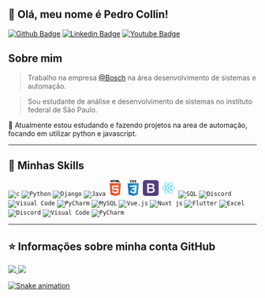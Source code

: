## 💜 Olá, meu nome é <strong>Pedro Collin!</strong>

[![Github Badge](https://img.shields.io/badge/-Github-000?style=flat-square&logo=Github&logoColor=white&link=https://github.com/PedroCollin)](https://github.com/PedroCollin)
[![Linkedin Badge](https://img.shields.io/badge/-LinkedIn-blue?style=flat-square&logo=Linkedin&logoColor=white&link=https://https://www.linkedin.com/in/pedro-collin-b5a624203/)](https://www.linkedin.com/in/pedro-collin-b5a624203/)
[![Youtube Badge](https://img.shields.io/badge/-YouTube-ff0000?style=flat-square&labelColor=ff0000&logo=youtube&logoColor=white&link=https://www.youtube.com/channel/UCXrXWnK1hNs_MRKrX_cGcww)](https://www.youtube.com/channel/UCXrXWnK1hNs_MRKrX_cGcww)

## Sobre mim

> Trabalho na empresa [@Bosch](https://www.bosch.com.br/) na área desenvolvimento de sistemas e automação.

> Sou estudante de análise e desenvolvimento de sistemas no instituto federal de São Paulo.

🔭 Atualmente estou estudando e fazendo projetos na area de automação, focando em utilizar python e javascript.

----

## 🚀 Minhas Skills

<code><img height="32" src="https://cdn.iconscout.com/icon/free/png-512/c-programming-569564.png" alt="c"/></code>
<code><img height="32" src="https://upload.wikimedia.org/wikipedia/commons/thumb/c/c3/Python-logo-notext.svg/2048px-Python-logo-notext.svg.png" alt="Python"/></code>
<code><img height="32" src="https://cdn.worldvectorlogo.com/logos/django.svg" alt="Django"/></code>
<code><img height="32" src="https://cdn-icons-png.flaticon.com/512/226/226777.png" alt="Java"/></code>
<code><img height="32" src="https://raw.githubusercontent.com/github/explore/80688e429a7d4ef2fca1e82350fe8e3517d3494d/topics/html/html.png" alt="HTML5"/></code>
<code><img height="32" src="https://raw.githubusercontent.com/github/explore/80688e429a7d4ef2fca1e82350fe8e3517d3494d/topics/css/css.png" alt="CSS"/></code>
<code><img height="32" src="https://raw.githubusercontent.com/github/explore/80688e429a7d4ef2fca1e82350fe8e3517d3494d/topics/bootstrap/bootstrap.png" alt="Bootstrap"/></code>
<code><img height="32" src="https://raw.githubusercontent.com/github/explore/80688e429a7d4ef2fca1e82350fe8e3517d3494d/topics/react/react.png" alt="React"/></code>
<code><img height="32" src="https://i2.wp.com/blogs.perficient.com/files/2015/09/Azure-SQL-Database.png?ssl=1" alt="SQL"/></code>
<code><img height="32" src="https://logodownload.org/wp-content/uploads/2017/11/discord-logo-icone.png" alt="Discord"/></code>
<code><img height="32" src="https://user-images.githubusercontent.com/674621/71187801-14e60a80-2280-11ea-94c9-e56576f76baf.png" alt="Visual Code"/></code>
<code><img height="32" src="https://upload.wikimedia.org/wikipedia/commons/thumb/1/1d/PyCharm_Icon.svg/1200px-PyCharm_Icon.svg.png" alt="PyCharm"/></code>
<code><img height="32" src="https://hotsechu.files.wordpress.com/2021/03/mysqlworkbench_2.png" alt="MySQL"/></code>
<code><img height="32" src="https://cdn.freebiesupply.com/logos/large/2x/vue-9-logo-png-transparent.png" alt="Vue.js"/></code>
<code><img height="32" src="https://upload.wikimedia.org/wikipedia/commons/thumb/a/ae/Nuxt_logo.svg/2560px-Nuxt_logo.svg.png" alt="Nuxt js"/></code>
<code><img height="32" src="https://iconape.com/wp-content/png_logo_vector/flutter-logo.png" alt="Flutter"/></code>
<code><img height="32" src="https://upload.wikimedia.org/wikipedia/commons/thumb/3/34/Microsoft_Office_Excel_%282019%E2%80%93present%29.svg/2203px-Microsoft_Office_Excel_%282019%E2%80%93present%29.svg.png" alt="Excel"/></code>
<code><img height="32" src="https://logodownload.org/wp-content/uploads/2017/11/discord-logo-icone.png" alt="Discord"/></code>
<code><img height="32" src="https://user-images.githubusercontent.com/674621/71187801-14e60a80-2280-11ea-94c9-e56576f76baf.png" alt="Visual Code"/></code>
<code><img height="32" src="https://upload.wikimedia.org/wikipedia/commons/thumb/1/1d/PyCharm_Icon.svg/1200px-PyCharm_Icon.svg.png" alt="PyCharm"/></code>



---

## ⭐ Informações sobre minha conta GitHub

<div>
  <a href="https://github.com/PedroCollin">
  <img height="180em" src="https://github-readme-stats.vercel.app/api?username=PedroCollin&show_icons=true&theme=github_dark&include_all_commits=true&count_private=true"/>
  <img height="180em" src="https://github-readme-stats.vercel.app/api/top-langs/?username=PedroCollin&layout=compact&langs_count=7&theme=github_dark"/>
</div>



![Snake animation](https://github.com/PedroCollin/PedroCollin/blob/output/github-contribution-grid-snake.svg)
